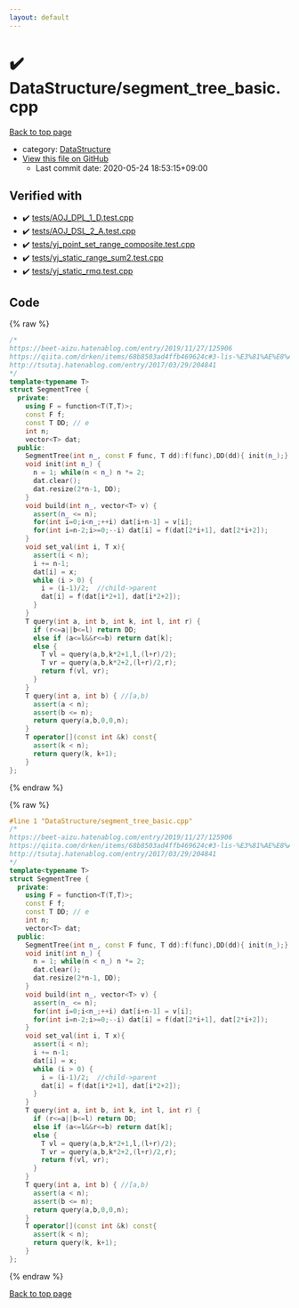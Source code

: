 ```yaml
---
layout: default
---
```


<!-- mathjax config similar to math.stackexchange -->
<script type="text/javascript" async
  src="https://cdnjs.cloudflare.com/ajax/libs/mathjax/2.7.5/MathJax.js?config=TeX-MML-AM_CHTML">
</script>
<script type="text/x-mathjax-config">
  MathJax.Hub.Config({
    TeX: { equationNumbers: { autoNumber: "AMS" }},
    tex2jax: {
      inlineMath: [ ['$','$'] ],
      processEscapes: true
    },
    "HTML-CSS": { matchFontHeight: false },
    displayAlign: "left",
    displayIndent: "2em"
  });
</script>

<script type="text/javascript" src="https://cdnjs.cloudflare.com/ajax/libs/jquery/3.4.1/jquery.min.js"></script>
<script src="https://cdn.jsdelivr.net/npm/jquery-balloon-js@1.1.2/jquery.balloon.min.js" integrity="sha256-ZEYs9VrgAeNuPvs15E39OsyOJaIkXEEt10fzxJ20+2I=" crossorigin="anonymous"></script>
<script type="text/javascript" src="../../assets/js/copy-button.js"></script>
<link rel="stylesheet" href="../../assets/css/copy-button.css" />


# :heavy_check_mark: DataStructure/segment_tree_basic.cpp

<a href="../../index.html">Back to top page</a>

* category: <a href="../../index.html#5e248f107086635fddcead5bf28943fc">DataStructure</a>
* <a href="{{ site.github.repository_url }}/blob/master/DataStructure/segment_tree_basic.cpp">View this file on GitHub</a>
    - Last commit date: 2020-05-24 18:53:15+09:00




## Verified with

* :heavy_check_mark: <a href="../../verify/tests/AOJ_DPL_1_D.test.cpp.html">tests/AOJ_DPL_1_D.test.cpp</a>
* :heavy_check_mark: <a href="../../verify/tests/AOJ_DSL_2_A.test.cpp.html">tests/AOJ_DSL_2_A.test.cpp</a>
* :heavy_check_mark: <a href="../../verify/tests/yj_point_set_range_composite.test.cpp.html">tests/yj_point_set_range_composite.test.cpp</a>
* :heavy_check_mark: <a href="../../verify/tests/yj_static_range_sum2.test.cpp.html">tests/yj_static_range_sum2.test.cpp</a>
* :heavy_check_mark: <a href="../../verify/tests/yj_static_rmq.test.cpp.html">tests/yj_static_rmq.test.cpp</a>


## Code

<a id="unbundled"></a>
{% raw %}
```cpp
/*
https://beet-aizu.hatenablog.com/entry/2019/11/27/125906
https://qiita.com/drken/items/68b8503ad4ffb469624c#3-lis-%E3%81%AE%E8%A7%A3%E6%B3%951-%E4%BA%8C%E5%88%86%E6%8E%A2%E7%B4%A2-ver
http://tsutaj.hatenablog.com/entry/2017/03/29/204841
*/
template<typename T> 
struct SegmentTree {
  private:
    using F = function<T(T,T)>;
    const F f;
    const T DD; // e
    int n;
    vector<T> dat;
  public:
    SegmentTree(int n_, const F func, T dd):f(func),DD(dd){ init(n_);}
    void init(int n_) {
      n = 1; while(n < n_) n *= 2;
      dat.clear();
      dat.resize(2*n-1, DD);
    }
    void build(int n_, vector<T> v) {
      assert(n_ <= n);
      for(int i=0;i<n_;++i) dat[i+n-1] = v[i];
      for(int i=n-2;i>=0;--i) dat[i] = f(dat[2*i+1], dat[2*i+2]);
    }
    void set_val(int i, T x){
      assert(i < n);
      i += n-1;
      dat[i] = x;
      while (i > 0) {    
        i = (i-1)/2;  //child->parent
        dat[i] = f(dat[i*2+1], dat[i*2+2]);
      }   
    } 
    T query(int a, int b, int k, int l, int r) { 
      if (r<=a||b<=l) return DD;
      else if (a<=l&&r<=b) return dat[k];
      else {
        T vl = query(a,b,k*2+1,l,(l+r)/2);
        T vr = query(a,b,k*2+2,(l+r)/2,r);
        return f(vl, vr);
      }
    }
    T query(int a, int b) { //[a,b)
      assert(a < n);
      assert(b <= n);
      return query(a,b,0,0,n);
    }
    T operator[](const int &k) const{
      assert(k < n);
      return query(k, k+1);
    }
};
```
{% endraw %}

<a id="bundled"></a>
{% raw %}
```cpp
#line 1 "DataStructure/segment_tree_basic.cpp"
/*
https://beet-aizu.hatenablog.com/entry/2019/11/27/125906
https://qiita.com/drken/items/68b8503ad4ffb469624c#3-lis-%E3%81%AE%E8%A7%A3%E6%B3%951-%E4%BA%8C%E5%88%86%E6%8E%A2%E7%B4%A2-ver
http://tsutaj.hatenablog.com/entry/2017/03/29/204841
*/
template<typename T> 
struct SegmentTree {
  private:
    using F = function<T(T,T)>;
    const F f;
    const T DD; // e
    int n;
    vector<T> dat;
  public:
    SegmentTree(int n_, const F func, T dd):f(func),DD(dd){ init(n_);}
    void init(int n_) {
      n = 1; while(n < n_) n *= 2;
      dat.clear();
      dat.resize(2*n-1, DD);
    }
    void build(int n_, vector<T> v) {
      assert(n_ <= n);
      for(int i=0;i<n_;++i) dat[i+n-1] = v[i];
      for(int i=n-2;i>=0;--i) dat[i] = f(dat[2*i+1], dat[2*i+2]);
    }
    void set_val(int i, T x){
      assert(i < n);
      i += n-1;
      dat[i] = x;
      while (i > 0) {    
        i = (i-1)/2;  //child->parent
        dat[i] = f(dat[i*2+1], dat[i*2+2]);
      }   
    } 
    T query(int a, int b, int k, int l, int r) { 
      if (r<=a||b<=l) return DD;
      else if (a<=l&&r<=b) return dat[k];
      else {
        T vl = query(a,b,k*2+1,l,(l+r)/2);
        T vr = query(a,b,k*2+2,(l+r)/2,r);
        return f(vl, vr);
      }
    }
    T query(int a, int b) { //[a,b)
      assert(a < n);
      assert(b <= n);
      return query(a,b,0,0,n);
    }
    T operator[](const int &k) const{
      assert(k < n);
      return query(k, k+1);
    }
};

```
{% endraw %}

<a href="../../index.html">Back to top page</a>

